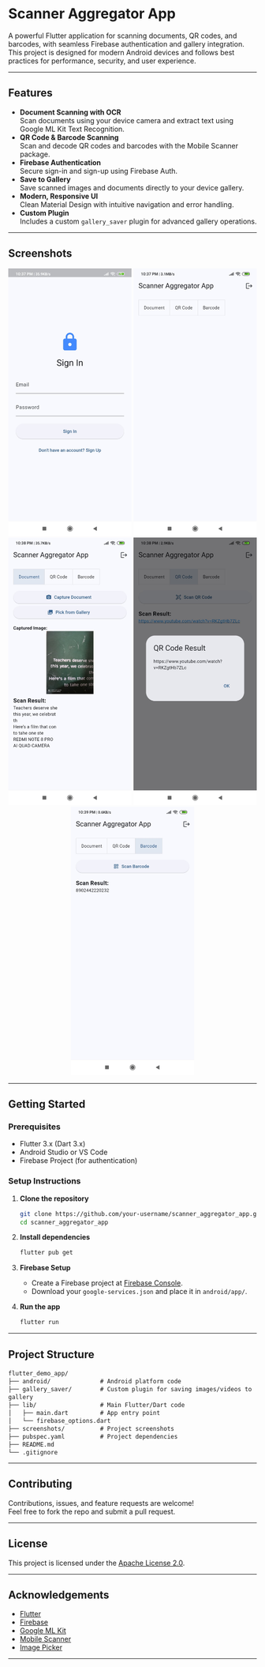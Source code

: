 # Scanner Aggregator App

A powerful Flutter application for scanning documents, QR codes, and barcodes, with seamless Firebase authentication and gallery integration.  
This project is designed for modern Android devices and follows best practices for performance, security, and user experience.

---

## Features

- **Document Scanning with OCR**  
  Scan documents using your device camera and extract text using Google ML Kit Text Recognition.
- **QR Code & Barcode Scanning**  
  Scan and decode QR codes and barcodes with the Mobile Scanner package.
- **Firebase Authentication**  
  Secure sign-in and sign-up using Firebase Auth.
- **Save to Gallery**  
  Save scanned images and documents directly to your device gallery.
- **Modern, Responsive UI**  
  Clean Material Design with intuitive navigation and error handling.
- **Custom Plugin**  
  Includes a custom `gallery_saver` plugin for advanced gallery operations.

---

## Screenshots

<div align="center">
  <img src="screenshots/screenshot1.jpg" alt="Sign In Screen" width="250"/>
  <img src="screenshots/screenshot2.jpg" alt="Home Screen" width="250"/>
  <img src="screenshots/screenshot3.jpg" alt="Document Scanner" width="250"/>
  <img src="screenshots/screenshot4.jpg" alt="QR Code Scanner" width="250"/>
  <img src="screenshots/screenshot5.jpg" alt="Barcode Scanner" width="250"/>
</div>

---

## Getting Started

### Prerequisites
- Flutter 3.x (Dart 3.x)
- Android Studio or VS Code
- Firebase Project (for authentication)

### Setup Instructions

1. **Clone the repository**
   ```sh
   git clone https://github.com/your-username/scanner_aggregator_app.git
   cd scanner_aggregator_app
   ```

2. **Install dependencies**
   ```sh
   flutter pub get
   ```

3. **Firebase Setup**
   - Create a Firebase project at [Firebase Console](https://console.firebase.google.com/).
   - Download your `google-services.json` and place it in `android/app/`.

4. **Run the app**
   ```sh
   flutter run
   ```

---

## Project Structure

```
flutter_demo_app/
├── android/              # Android platform code
├── gallery_saver/        # Custom plugin for saving images/videos to gallery
├── lib/                  # Main Flutter/Dart code
│   ├── main.dart         # App entry point
│   └── firebase_options.dart
├── screenshots/          # Project screenshots
├── pubspec.yaml          # Project dependencies
├── README.md
└── .gitignore
```

---

## Contributing

Contributions, issues, and feature requests are welcome!  
Feel free to fork the repo and submit a pull request.

---

## License

This project is licensed under the [Apache License 2.0](LICENSE).

---

## Acknowledgements

- [Flutter](https://flutter.dev/)
- [Firebase](https://firebase.google.com/)
- [Google ML Kit](https://developers.google.com/ml-kit)
- [Mobile Scanner](https://pub.dev/packages/mobile_scanner)
- [Image Picker](https://pub.dev/packages/image_picker)

---
